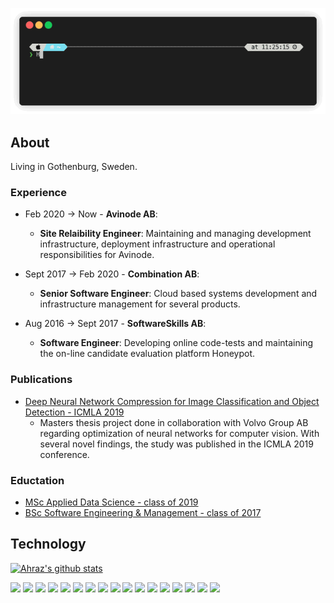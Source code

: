 <p align="center">
  <img src="./static/terminal.gif">
</p>

## About

Living in Gothenburg, Sweden.

### Experience

 - Feb 2020 -> Now - **Avinode AB**:
    - **Site Relaibility Engineer**: Maintaining and managing development infrastructure, deployment infrastructure and operational responsibilities for Avinode.

 - Sept 2017 -> Feb 2020 - **Combination AB**:
    - **Senior Software Engineer**: Cloud based systems development and infrastructure management for several products.

 - Aug 2016 -> Sept 2017 - **SoftwareSkills AB**:
    - **Software Engineer**: Developing online code-tests and maintaining the on-line candidate evaluation platform Honeypot.

### Publications

- [Deep Neural Network Compression for Image Classification and Object Detection - ICMLA 2019](https://arxiv.org/abs/1910.02747)
  - Masters thesis project done in collaboration with Volvo Group AB regarding optimization of neural networks for computer vision. With several novel findings, the study was published in the ICMLA 2019 conference.

### Eductation

- [MSc Applied Data Science - class of 2019](https://www.gu.se/en/study-gothenburg/applied-data-science-masters-programme-n2ads)
- [BSc Software Engineering & Management - class of 2017](https://www.gu.se/en/study-gothenburg/software-engineering-and-management-masters-programme-n2sof)


## Technology

[![Ahraz's github stats](https://github-readme-stats.vercel.app/api?username=AhrazA&count_private=true&show_icons=true&theme=darcula)](https://github.com/anuraghazra/github-readme-stats)

![](https://img.shields.io/badge/OS-Linux-informational?style=flat&logo=Linux&logoColor=white&color=2bbc8a)
![](https://img.shields.io/badge/OS-Windows-informational?style=flat&logo=Windows&logoColor=white&color=2bbc8a)
![](https://img.shields.io/badge/OS-OSX-informational?style=flat&logo=Apple&logoColor=white&color=2bbc8a)
![](https://img.shields.io/badge/EDITOR-Vim-informational?style=flat&logo=Vim&logoColor=white&color=2bbc8a)
![](https://img.shields.io/badge/CODE-Python-informational?style=flat&logo=Python&logoColor=white&color=2bbc8a)
![](https://img.shields.io/badge/CODE-C%23-informational?style=flat&logo=C%20Sharp&logoColor=white&color=2bbc8a)
![](https://img.shields.io/badge/CODE-JavaScript-informational?style=flat&logo=JavaScript&logoColor=white&color=2bbc8a)
![](https://img.shields.io/badge/CODE-Golang-informational?style=flat&logo=Golang&logoColor=white&color=2bbc8a)
![](https://img.shields.io/badge/TOOLS-Docker-informational?style=flat&logo=Docker&logoColor=white&color=2bbc8a)
![](https://img.shields.io/badge/TOOLS-Kubernetes-informational?style=flat&logo=Kubernetes&logoColor=white&color=2bbc8a)
![](https://img.shields.io/badge/TOOLS-Helm-informational?style=flat&logo=Helm&logoColor=white&color=2bbc8a)
![](https://img.shields.io/badge/TOOLS-Terraform-informational?style=flat&logo=Terraform&logoColor=white&color=2bbc8a)
![](https://img.shields.io/badge/TOOLS-ELK%20Stack-informational?style=flat&logo=Elastic%20Stack&logoColor=white&color=2bbc8a)
![](https://img.shields.io/badge/TOOLS-RabbitMQ-informational?style=flat&logo=RabbitMQ&logoColor=white&color=2bbc8a)
![](https://img.shields.io/badge/TOOLS-Grafana-informational?style=flat&logo=Grafana&logoColor=white&color=2bbc8a)
![](https://img.shields.io/badge/TOOLS-InfluxDB-informational?style=flat&logo=InfluxDB&logoColor=white&color=2bbc8a)
![](https://img.shields.io/badge/CLOUD-Azure-informational?style=flat&logo=Microsoft%20Azure&logoColor=white&color=2bbc8a)

